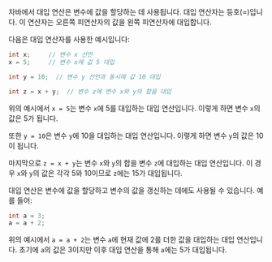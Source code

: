 자바에서 대입 연산은 변수에 값을 할당하는 데 사용됩니다. 대입 연산자는 등호(=)입니다. 이 연산자는 오른쪽 피연산자의 값을 왼쪽 피연산자에 대입합니다.

다음은 대입 연산자를 사용한 예시입니다:

```java
int x;     // 변수 x 선언
x = 5;     // 변수 x에 값 5 대입

int y = 10;  // 변수 y 선언과 동시에 값 10 대입

int z = x + y;  // 변수 z에 변수 x와 y의 합을 대입
```

위의 예시에서 `x = 5`는 변수 `x`에 5를 대입하는 대입 연산입니다. 이렇게 하면 변수 `x`의 값은 5가 됩니다.

또한 `y = 10`은 변수 `y`에 10을 대입하는 대입 연산입니다. 이렇게 하면 변수 `y`의 값은 10이 됩니다.

마지막으로 `z = x + y`는 변수 `x`와 `y`의 합을 변수 `z`에 대입하는 대입 연산입니다. 이 경우 `x`와 `y`의 값은 각각 5와 10이므로 `z`에는 15가 대입됩니다.

대입 연산은 변수에 값을 할당하고 변수의 값을 갱신하는 데에도 사용될 수 있습니다. 예를 들어:

```java
int a = 3;
a = a + 2;
```

위의 예시에서 `a = a + 2`는 변수 `a`에 현재 값에 2를 더한 값을 대입하는 대입 연산입니다. 초기에 `a`의 값은 3이지만 이후 대입 연산을 통해 `a`에는 5가 대입됩니다.
